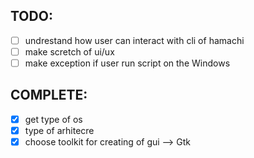 ## TODO:
- [ ] undrestand how user can interact with cli of hamachi
- [ ] make scretch of ui/ux
- [ ] make exception if user run script on the Windows

## COMPLETE:
- [x] get type of os
- [x] type of arhitecre
- [x] choose toolkit for creating of gui --> Gtk